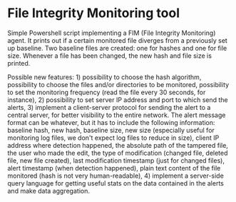 # File Integrity Monitoring tool
Simple Powershell script implementing a FIM (File Integrity Monitoring) agent. It prints out if a certain monitored file diverges from a previously set up baseline. Two baseline files are created: one for hashes and one for file size. Whenever a file has been changed, the new hash and file size is printed.

Possible new features: 1) possibility to choose the hash algorithm, possibility to choose the files and/or directories to be monitored, possibility to set the monitoring frequency (read the file every 30 seconds, for instance), 2) possibility to set server IP address and port to which send the alerts, 3) implement a client-server protocol for sending the alert to a central server, for better visibility to the entire network. The alert message format can be whatever, but it has to include the following information: baseline hash, new hash, baseline size, new size (especially useful for monitoring log files, we don't expect log files to reduce in size), client IP address where detection happened, the absolute path of the tampered file, the user who made the edit, the type of modification (changed file, deleted file, new file created), last modification timestamp (just for changed files), alert timestamp (when detection happened), plain text content of the file monitored (hash is not very human-readable), 4) implement a server-side query language for getting useful stats on the data contained in the alerts and make data aggregation.

